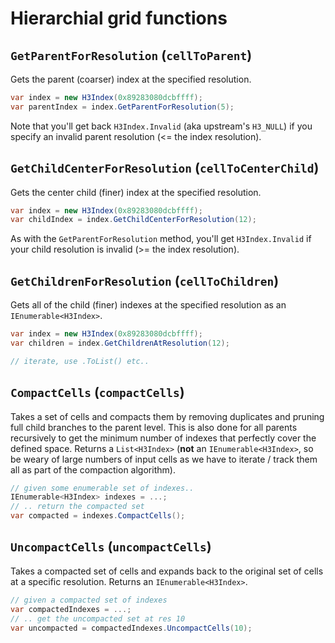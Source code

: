 # Hierarchial grid functions

## `GetParentForResolution` (`cellToParent`)
Gets the parent (coarser) index at the specified resolution.
```cs
var index = new H3Index(0x89283080dcbffff);
var parentIndex = index.GetParentForResolution(5);
```

Note that you'll get back `H3Index.Invalid` (aka upstream's `H3_NULL`) if you specify an invalid parent resolution (<= the index resolution).

## `GetChildCenterForResolution` (`cellToCenterChild`)
Gets the center child (finer) index at the specified resolution.

```cs
var index = new H3Index(0x89283080dcbffff);
var childIndex = index.GetChildCenterForResolution(12);
```

As with the `GetParentForResolution` method, you'll get `H3Index.Invalid` if your child resolution is invalid (>= the index resolution).

## `GetChildrenForResolution` (`cellToChildren`)
Gets all of the child (finer) indexes at the specified resolution as an `IEnumerable<H3Index>`.

```cs
var index = new H3Index(0x89283080dcbffff);
var children = index.GetChildrenAtResolution(12);

// iterate, use .ToList() etc..
```

## `CompactCells` (`compactCells`)
Takes a set of cells and compacts them by removing duplicates and pruning full child branches to the parent level. This is also done for all parents recursively to get the minimum number of indexes that perfectly cover the defined space.  Returns a `List<H3Index>` (**not** an `IEnumerable<H3Index>`, so be weary of large numbers of input cells as we have to iterate / track them all as part of the compaction algorithm).

```cs
// given some enumerable set of indexes..
IEnumerable<H3Index> indexes = ...;
// .. return the compacted set
var compacted = indexes.CompactCells();
```

## `UncompactCells` (`uncompactCells`)
Takes a compacted set of cells and expands back to the original set of cells at a specific resolution.  Returns an `IEnumerable<H3Index>`.

```cs
// given a compacted set of indexes
var compactedIndexes = ...;
// .. get the uncompacted set at res 10
var uncompacted = compactedIndexes.UncompactCells(10);
```

